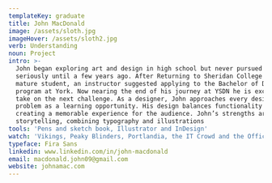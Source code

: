 ```yaml
---
templateKey: graduate
title: John MacDonald
image: /assets/sloth.jpg
imageHover: /assets/sloth2.jpg
verb: Understanding
noun: Project
intro: >-
  John began exploring art and design in high school but never pursued it
  seriously until a few years ago. After Returning to Sheridan College as a
  mature student, an instructor suggested applying to the Bachelor of Design
  program at York. Now nearing the end of his journey at YSDN he is excited to
  take on the next challenge. As a designer, John approaches every design
  problem as a learning opportunity. His design balances functionality with
  creating a memorable experience for the audience. John’s strengths are in
  storytelling, combining typography and illustrations 
tools: 'Pens and sketch book, Illustrator and InDesign'
watch: 'Vikings, Peaky Blinders, Portlandia, the IT Crowd and the Office  '
typeface: Fira Sans
linkedin: www.linkedin.com/in/john-macdonald
email: macdonald.john09@gmail.com
website: johnamac.com
---
```


